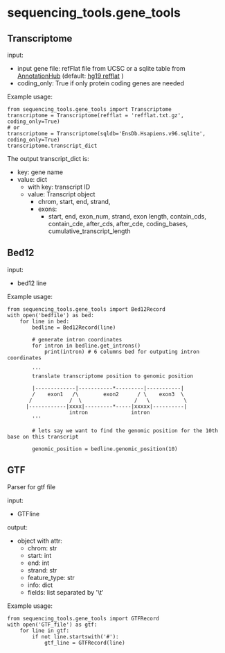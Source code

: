 # sequencing_tools.gene_tools #

## Transcriptome ##

input:
- input gene file: refFlat file from UCSC  or a sqlite table from [AnnotationHub](https://annotationhub.bioconductor.org/package2/AHEnsDbs) (default: [hg19 refflat](http://hgdownload.soe.ucsc.edu/goldenPath/hg19/database/refFlat.txt.gz) )
- coding_only: True if only protein coding genes are needed

Example usage:
```
from sequencing_tools.gene_tools import Transcriptome
transcriptome = Transcriptome(refflat = 'refflat.txt.gz', coding_only=True)
# or 
transcriptome = Transcriptome(sqldb='EnsDb.Hsapiens.v96.sqlite', coding_only=True)
transcriptome.transcript_dict
```

The output transcript_dict is:
- key: gene name
- value: dict
  - with key: transcript ID
  - value: Transcript object
    - chrom, start, end, strand,
    - exons:
      - start, end, exon_num, strand, exon length, contain_cds, contain_cde, after_cds, after_cde, coding_bases, cumulative_transcript_length


## Bed12 ##

input:
- bed12 line


Example usage:
```
from sequencing_tools.gene_tools import Bed12Record
with open('bedfile') as bed:
    for line in bed:
        bedline = Bed12Record(line)
        
        # generate intron coordinates
        for intron in bedline.get_introns()
            print(intron) # 6 columns bed for outputing intron coordinates
        
        '''
        translate transcriptome position to genomic position

        |-------------|-----------*---------|-----------|
        /    exon1   /\        exon2      / \    exon3  \
       /            /  \                 /   \           \
      |------------|xxxx|---------*-----|xxxxx|----------|  
                    intron              intron
        '''

        # lets say we want to find the genomic position for the 10th base on this transcript

        genomic_position = bedline.genomic_position(10)
```


## GTF ##
Parser for gtf file

input:
   - GTFline

output:
- object with attr:
    - chrom: str
    - start: int
    - end: int
    - strand: str
    - feature_type: str
    - info: dict
    - fields: list separated by '\t'

Example usage:
```
from sequencing_tools.gene_tools import GTFRecord
with open('GTF_file') as gtf:
    for line in gtf:
        if not line.startswith('#'):
            gtf_line = GTFRecord(line)

```
